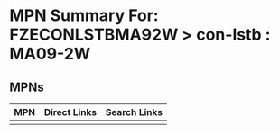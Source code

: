 



# MPN Summary For: FZECONLSTBMA92W > con-lstb : MA09-2W

## MPNs
  

|MPN|Direct Links|Search Links|
| :--- | :--- | :--- |
||||
